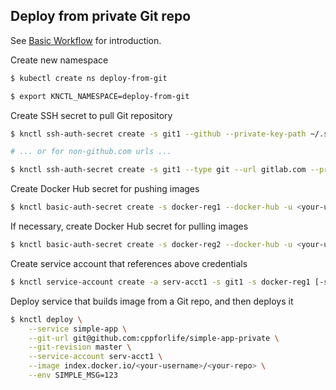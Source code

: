 ## Deploy from private Git repo

See [Basic Workflow](./basic-workflow.md) for introduction.

Create new namespace

```bash
$ kubectl create ns deploy-from-git

$ export KNCTL_NAMESPACE=deploy-from-git
```

Create SSH secret to pull Git repository

```bash
$ knctl ssh-auth-secret create -s git1 --github --private-key-path ~/.ssh/my-ssh-key

# ... or for non-github.com urls ...

$ knctl ssh-auth-secret create -s git1 --type git --url gitlab.com --private-key-path ~/.ssh/
```

Create Docker Hub secret for pushing images

```bash
$ knctl basic-auth-secret create -s docker-reg1 --docker-hub -u <your-username> -p <your-password>
```

If necessary, create Docker Hub secret for pulling images

```bash
$ knctl basic-auth-secret create -s docker-reg2 --docker-hub -u <your-username> -p <your-password> --for-pulling
```

Create service account that references above credentials

```bash
$ knctl service-account create -a serv-acct1 -s git1 -s docker-reg1 [-s docker-reg2]
```

Deploy service that builds image from a Git repo, and then deploys it

```bash
$ knctl deploy \
    --service simple-app \
    --git-url git@github.com:cppforlife/simple-app-private \
    --git-revision master \
    --service-account serv-acct1 \
    --image index.docker.io/<your-username>/<your-repo> \
    --env SIMPLE_MSG=123
```
